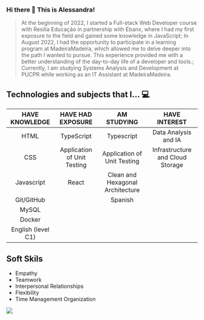 ### Hi there 👋 This is Alessandra!
                                                                                                                                                    
> At the beginning of 2022, I started a Full-stack Web Developer course with Resilia Educação in partnership with Ebanx, where I had my first exposure to the field and gained some knowledge in JavaScript;
> In August 2022, I had the opportunity to participate in a learning program at MadeiraMadeira, which allowed me to delve deeper into the path I wanted to pursue. This experience provided me with a better understanding of the day-to-day life of a developer and tools.;
> Currently, I am studying Systems Analysis and Development at PUCPR while working as an IT Assistant at MadeiraMadeira.

<h2> Technologies and subjects that I... 💻 </h2>

HAVE KNOWLEDGE | HAVE HAD EXPOSURE | AM STUDYING | HAVE INTEREST |
:------:            | :------:            | :------:            | :------:
HTML | TypeScript | Typescript | Data Analysis and IA
CSS | Application of Unit Testing | Application of Unit Testing | Infrastructure and Cloud Storage
Javascript | React | Clean and Hexagonal Architecture | |
Git/GitHub | | Spanish | |
MySQL | | | |
Docker | | | |
English (level C1) | | | |


<h2> Soft Skils </h2>

* Empathy
* Teamwork
* Interpersonal Relationships
* Flexibility
* Time Management Organization


<div> 
  <a href="https://www.linkedin.com/in/alessandra-bulka-de-ramos/" target="_blank"><img src="https://img.shields.io/badge/LinkedIn-0077B5?style=for-the-badge&logo=linkedin&logoColor=white" target="_blank"></a>
</div>
 
